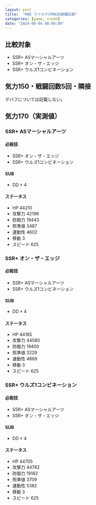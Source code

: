 ```yaml
---
layout: post
title:  "M9D ファルケのMAIN装備比較"
categories: [game, srwdd]
date: "2024-09-04 00:00:00"
---
```


## 比較対象

- SSR+ ASマーシャルアーツ
- SSR+ オン・ザ・エッジ
- SSR+ ウルズ1コンビネーション

## 気力150・戦闘回数5回・隣接

デバフについては記載しない。

<canvas id="chart-1" style="background-color: #fff"></canvas>

<script src="https://cdn.jsdelivr.net/npm/chart.js"></script>
<script>
    // chart
    const ctx1 = document.getElementById('chart-1');
    new Chart(ctx1, {
        type: 'radar',
        data: {
            labels: ["HP", "攻撃力", "防御力", "照準値", "運動性", "射程", "与ダメージ"],
            datasets: [
                {
                    label: "ASマーシャルアーツ",
                    data: [
                        0,
                        28.5 + 13,
                        0,
                        26,
                        28.5 + 13,
                        0,
                        0
                    ]
                },
                {
                    label: "オン・ザ・エッジ",
                    data: [
                        0,
                        24.5 + 24,
                        0,
                        24,
                        24.5 + 24,
                        0,
                        0
                    ]
                },
                {
                    label: "ウルズ1コンビネーション",
                    data: [
                        0,
                        17.5,
                        0,
                        22.5 + 36,
                        22.5 + 36,
                        1,
                        35
                    ]
                }
            ]
        }
    });
</script>


## 気力170（実測値）

### SSR+ ASマーシャルアーツ
#### 必殺技
- SSR+ オン・ザ・エッジ
- SSR+ ウルズ1コンビネーション
#### SUB
- DD × 4
#### ステータス
- HP 44210
- 攻撃力 42196
- 防御力 19443
- 照準値 3487
- 運動性 4602
- 移動 3
- スピード 625
### SSR+ オン・ザ・エッジ
#### 必殺技
- SSR+ ASマーシャルアーツ
- SSR+ ウルズ1コンビネーション
#### SUB
- DD × 4
#### ステータス
- HP 44165
- 攻撃力 44580
- 防御力 19400
- 照準値 3229
- 運動性 4869
- 移動 3
- スピード 625
### SSR+ ウルズ1コンビネーション
#### 必殺技
- SSR+ ASマーシャルアーツ
- SSR+ オン・ザ・エッジ
#### SUB
- DD × 4
#### ステータス
- HP 44705
- 攻撃力 44782
- 防御力 19182
- 照準値 3709
- 運動性 5382
- 移動 3
- スピード 625

<canvas id="chart-2" style="background-color: #fff"></canvas>

<script>
    // chart
    const ctx2 = document.getElementById('chart-2');
    new Chart(ctx2, {
        type: 'radar',
        data: {
            labels: ["HP", "攻撃力", "防御力", "照準値", "運動性"],
            datasets: [
                {
                    label: "ASマーシャルアーツ",
                    data: [
                        44210,
                        42196,
                        19443,
                        3487,
                        4602
                    ]
                },
                {
                    label: "オン・ザ・エッジ",
                    data: [
                        44165,
                        44580,
                        19400,
                        3229,
                        4869
                    ]
                },
                {
                    label: "ウルズ1コンビネーション",
                    data: [
                        44705,
                        44782,
                        19182,
                        3709,
                        5382
                    ]
                }
            ]
        }
    });
</script>
